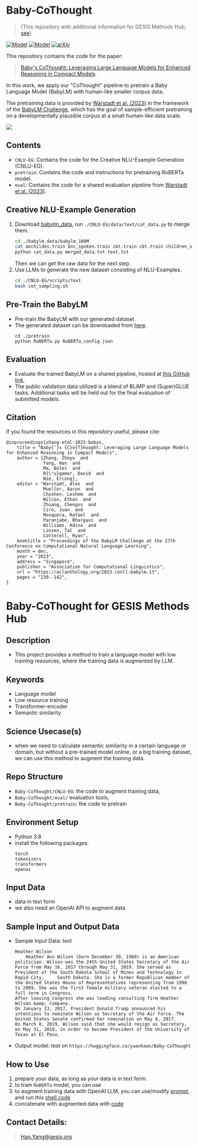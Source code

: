 # Baby-CoThought

> (This repository with additional information for GESIS Methods Hub, [see](https://github.com/yyanhan/Baby-CoThought/blob/main/README.md#baby-cothought-for-gesis-methods-hub))

[![Model](https://img.shields.io/badge/%F0%9F%A4%97%20Hugging%20Face-Model-blue)](https://huggingface.co/yaanhaan/Baby-CoThought)
[![Model](https://img.shields.io/badge/%F0%9F%A4%97%20Hugging%20Face-Data-green)](https://huggingface.co/datasets/yaanhaan/Baby-CoThought-Data)
[![arXiv](https://img.shields.io/badge/arXiv-2305.12182-b31b1b.svg)](https://arxiv.org/abs/2308.01684)

This repository contains the code for the paper: 

>[Baby's CoThought: Leveraging Large Language Models for Enhanced Reasoning in Compact Models](https://aclanthology.org/2023.conll-babylm.13/). 

In this work, we apply our "CoThought" pipeline to pretrain a Baby Language Model (BabyLM) with human-like smaller corpus data.

The pretraining data is provided by [Warstadt et al. (2023)](https://arxiv.org/abs/2301.11796) in the framework of the [BabyLM Challenge](https://babylm.github.io/), which has the goal of sample-efficient pretraining on a developmentally plausible corpus at a small human-like data scale.

![](./figures/baby-cothought.png)

## Contents

- `CNLU-EG`: Contains the code for the Creative NLU-Example Generation (CNLU-EG).
- `pretrain`: Contains the code and instructions for pretraining RoBERTa model.
- `eval`: Contains the code for a shared evaluation pipeline from [Warstadt et al. (2023)](https://arxiv.org/abs/2301.11796).

## Creative NLU-Example Generation
1. Download [babylm_data](https://github.com/babylm/babylm.github.io/raw/main/babylm_data.zip), run `./CNLU-EG/data/text/cat_data.py` to merge them.
    ```bash
    cd ./babylm_data/babylm_100M
    cat aochildes.train bnc_spoken.train cbt.train cbt.train children_stories.train open_subtitles.train qed.train switchboard.train > merged_data.txt
    python cat_data.py merged_data.txt text.txt
    ```
   Then we can get the raw data for the next step.
2. Use LLMs to generate the new dataset consisting of NLU-Examples.
    ```bash
    cd ./CNLU-EG/scripts/text
    bash cot_sampling.sh
    ```
   
## Pre-Train the BabyLM
- Pre-train the BabyLM with our generated dataset. 
- The generated dataset can be downloaded from [here](https://huggingface.co/datasets/yaanhaan/Baby-CoThought-Data).
   ```shell
   cd ./pretrain
   python RoBERTa.py RoBERTa_config.json
   ```

## Evaluation
- Evaluate the trained BabyLM on a shared pipeline, hosted at [this GitHub link](https://github.com/babylm/evaluation-pipeline ).
- The public validation data utilized is a blend of BLiMP and (Super)GLUE tasks. Additional tasks will be held out for the final evaluation of submitted models.


## Citation

If you found the resources in this repository useful, please cite:

```
@inproceedings{zhang-etal-2023-babys,
    title = "Baby{'}s {C}o{T}hought: Leveraging Large Language Models for Enhanced Reasoning in Compact Models",
    author = {Zhang, Zheyu  and
              Yang, Han  and
              Ma, Bolei  and
              R{\"u}gamer, David  and
              Nie, Ercong},
    editor = "Warstadt, Alex  and
              Mueller, Aaron  and
              Choshen, Leshem  and
              Wilcox, Ethan  and
              Zhuang, Chengxu  and
              Ciro, Juan  and
              Mosquera, Rafael  and
              Paranjabe, Bhargavi  and
              Williams, Adina  and
              Linzen, Tal  and
              Cotterell, Ryan",
    booktitle = "Proceedings of the BabyLM Challenge at the 27th Conference on Computational Natural Language Learning",
    month = dec,
    year = "2023",
    address = "Singapore",
    publisher = "Association for Computational Linguistics",
    url = "https://aclanthology.org/2023.conll-babylm.13",
    pages = "130--142",
}
```

# Baby-CoThought for GESIS Methods Hub

## Description

* This project provides a method to train a language model with low training resources, where the training data is augmented by LLM. 

## Keywords

* Language model
* Low resource training
* Transformer-encoder
* Semantic similarity

## Science Usecase(s)

* when we need to calculate semantic similarity in a certain language or domain, but without a pre-trained model online, or a big training dataset, we can use this method to augment the training data. 

## Repo Structure

* `Baby-CoThought/CNLU-EG`: the code to augment training data,
* `Baby-CoThought/eval/` evaluation tools,
* `Baby-CoThought/pretrain`: the code to pretrain

## Environment Setup

* Python 3.8
* install the following packages:  
    ```
    torch
    tokenizers
    transformers
    openai
    ```
## Input Data

* data in text form
* we also need an OpenAI API to augment data

## Sample Input and Output Data

* Sample Input Data: text
    ```
    Heather Wilson
        Heather Ann Wilson (born December 30, 1960) is an American politician. Wilson was the 24th United States Secretary of the Air Force from May 16, 2017 through May 31, 2019. She served as President of the South Dakota School of Mines and Technology in Rapid City,     South Dakota. She is a former Republican member of the United States House of Representatives representing from 1998 to 2009. She was the first female military veteran elected to a full term in Congress.
    After leaving Congress she was leading consulting firm Heather Wilson &amp; Company.
    On January 23, 2017, President Donald Trump announced his intentions to nominate Wilson as Secretary of the Air Force. The United States Senate confirmed her nomination on May 8, 2017.
    On March 8, 2019, Wilson said that she would resign as Secretary, on May 31, 2019, in order to become President of the University of Texas at El Paso.
    ```
* Output model: test on `https://huggingface.co/yaanhaan/Baby-CoThought`

   
## How to Use

1. prepare your data, as long as your data is in text form. 
2. to train `RoBERTa` model, you can use
3. to augment training data with OpenAI LLM, you can use/modify [prompt](https://github.com/oooranz/Baby-CoThought/blob/main/CNLU-EG/prompts/text.py), and run this [shell code](CNLU-EG/scripts/text/cot_sampling.sh)
4. concatenate with augmented data with [code](CNLU-EG/data/text/cat_data.py) 



## Contact Details:

> Han.Yang@gesis.org

